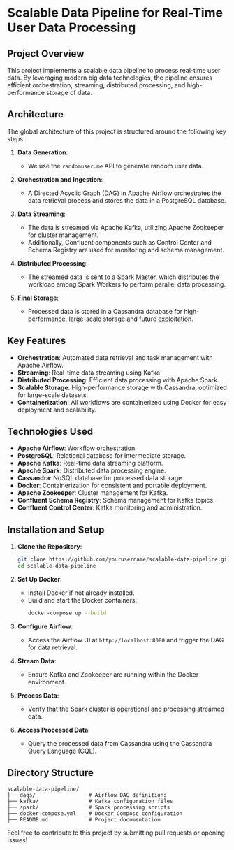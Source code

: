 # Scalable Data Pipeline for Real-Time User Data Processing

## Project Overview
This project implements a scalable data pipeline to process real-time user data. By leveraging modern big data technologies, the pipeline ensures efficient orchestration, streaming, distributed processing, and high-performance storage of data. 

## Architecture
The global architecture of this project is structured around the following key steps:

1. **Data Generation**:
   - We use the `randomuser.me` API to generate random user data.

2. **Orchestration and Ingestion**:
   - A Directed Acyclic Graph (DAG) in Apache Airflow orchestrates the data retrieval process and stores the data in a PostgreSQL database.

3. **Data Streaming**:
   - The data is streamed via Apache Kafka, utilizing Apache Zookeeper for cluster management.
   - Additionally, Confluent components such as Control Center and Schema Registry are used for monitoring and schema management.

4. **Distributed Processing**:
   - The streamed data is sent to a Spark Master, which distributes the workload among Spark Workers to perform parallel data processing.

5. **Final Storage**:
   - Processed data is stored in a Cassandra database for high-performance, large-scale storage and future exploitation.

## Key Features
- **Orchestration**: Automated data retrieval and task management with Apache Airflow.
- **Streaming**: Real-time data streaming using Kafka.
- **Distributed Processing**: Efficient data processing with Apache Spark.
- **Scalable Storage**: High-performance storage with Cassandra, optimized for large-scale datasets.
- **Containerization**: All workflows are containerized using Docker for easy deployment and scalability.

## Technologies Used
- **Apache Airflow**: Workflow orchestration.
- **PostgreSQL**: Relational database for intermediate storage.
- **Apache Kafka**: Real-time data streaming platform.
- **Apache Spark**: Distributed data processing engine.
- **Cassandra**: NoSQL database for processed data storage.
- **Docker**: Containerization for consistent and portable deployment.
- **Apache Zookeeper**: Cluster management for Kafka.
- **Confluent Schema Registry**: Schema management for Kafka topics.
- **Confluent Control Center**: Kafka monitoring and administration.

## Installation and Setup
1. **Clone the Repository**:
   ```bash
   git clone https://github.com/yourusername/scalable-data-pipeline.git
   cd scalable-data-pipeline
   ```

2. **Set Up Docker**:
   - Install Docker if not already installed.
   - Build and start the Docker containers:
     ```bash
     docker-compose up --build
     ```

3. **Configure Airflow**:
   - Access the Airflow UI at `http://localhost:8080` and trigger the DAG for data retrieval.

4. **Stream Data**:
   - Ensure Kafka and Zookeeper are running within the Docker environment.

5. **Process Data**:
   - Verify that the Spark cluster is operational and processing streamed data.

6. **Access Processed Data**:
   - Query the processed data from Cassandra using the Cassandra Query Language (CQL).



## Directory Structure
```
scalable-data-pipeline/
├── dags/                 # Airflow DAG definitions
├── kafka/                # Kafka configuration files
├── spark/                # Spark processing scripts
├── docker-compose.yml    # Docker Compose configuration
├── README.md             # Project documentation
```


Feel free to contribute to this project by submitting pull requests or opening issues!
